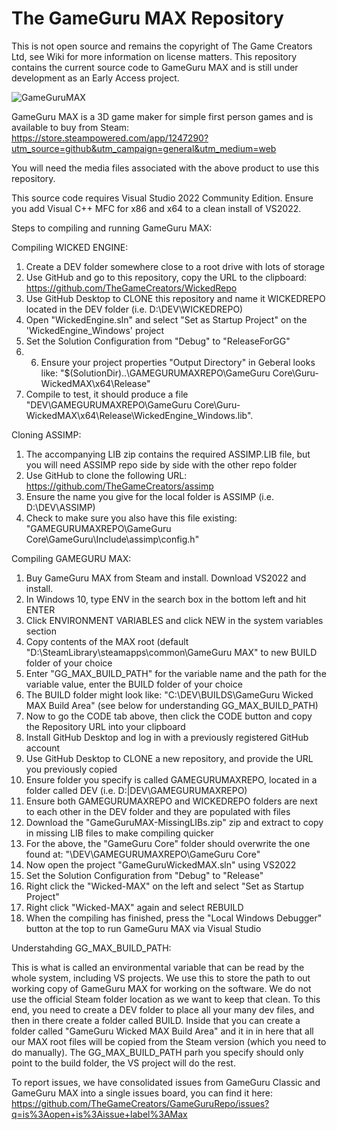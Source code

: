 # The GameGuru MAX Repository

This is not open source and remains the copyright of The Game Creators Ltd, see Wiki for more information on license matters. This repository contains the current source code to GameGuru MAX and is still under development as an Early Access project.

![GameGuruMAX](https://fstore.thegamecreators.com/VRQuest/TGCMisc/GitHubMAXREPO.jpg)

GameGuru MAX is a 3D game maker for simple first person games and is available to buy from Steam: https://store.steampowered.com/app/1247290?utm_source=github&utm_campaign=general&utm_medium=web

You will need the media files associated with the above product to use this repository.

This source code requires Visual Studio 2022 Community Edition. Ensure you add Visual C++ MFC for x86 and x64 to a clean install of VS2022.

Steps to compiling and running GameGuru MAX:

Compiling WICKED ENGINE:

1. Create a DEV folder somewhere close to a root drive with lots of storage
2. Use GitHub and go to this repository, copy the URL to the clipboard: https://github.com/TheGameCreators/WickedRepo
3. Use GitHub Desktop to CLONE this repository and name it WICKEDREPO located in the DEV folder (i.e. D:\DEV\WICKEDREPO)
4. Open "WickedEngine.sln" and select "Set as Startup Project" on the 'WickedEngine_Windows' project
5. Set the Solution Configuration from "Debug" to "ReleaseForGG"
6. 6. Ensure your project properties "Output Directory" in Geberal looks like: "$(SolutionDir)..\GAMEGURUMAXREPO\GameGuru Core\Guru-WickedMAX\x64\Release\"
7. Compile to test, it should produce a file "DEV\GAMEGURUMAXREPO\GameGuru Core\Guru-WickedMAX\x64\Release\WickedEngine_Windows.lib".

Cloning ASSIMP:

1. The accompanying LIB zip contains the required ASSIMP.LIB file, but you will need ASSIMP repo side by side with the other repo folder
2. Use GitHub to clone the following URL: https://github.com/TheGameCreators/assimp
3. Ensure the name you give for the local folder is ASSIMP (i.e. D:\DEV\ASSIMP)
4. Check to make sure you also have this file existing: "GAMEGURUMAXREPO\GameGuru Core\GameGuru\Include\assimp\config.h"

Compiling GAMEGURU MAX:

1. Buy GameGuru MAX from Steam and install. Download VS2022 and install.
2. In Windows 10, type ENV in the search box in the bottom left and hit ENTER
3. Click ENVIRONMENT VARIABLES and click NEW in the system variables section
4. Copy contents of the MAX root (default "D:\SteamLibrary\steamapps\common\GameGuru MAX" to new BUILD folder of your choice
5. Enter "GG_MAX_BUILD_PATH" for the variable name and the path for the variable value, enter the BUILD folder of your choice
6. The BUILD folder might look like: "C:\DEV\BUILDS\GameGuru Wicked MAX Build Area\" (see below for understanding GG_MAX_BUILD_PATH)
7. Now to go the CODE tab above, then click the CODE button and copy the Repository URL into your clipboard
8. Install GitHub Desktop and log in with a previously registered GitHub account
9. Use GitHub Desktop to CLONE a new repository, and provide the URL you previously copied
10. Ensure folder you specify is called GAMEGURUMAXREPO, located in a folder called DEV (i.e. D:|DEV\GAMEGURUMAXREPO)
11. Ensure both GAMEGURUMAXREPO and WICKEDREPO folders are next to each other in the DEV folder and they are populated with files
12. Download the "GameGuruMAX-MissingLIBs.zip" zip and extract to copy in missing LIB files to make compiling quicker
13. For the above, the "GameGuru Core" folder should overwrite the one found at: "\DEV\GAMEGURUMAXREPO\GameGuru Core"
14. Now open the project "GameGuruWickedMAX.sln" using VS2022
15. Set the Solution Configuration from "Debug" to "Release"
16. Right click the "Wicked-MAX" on the left and select "Set as Startup Project"
17. Right click "Wicked-MAX" again and select REBUILD
18. When the compiling has finished, press the "Local Windows Debugger" button at the top to run GameGuru MAX via Visual Studio

Understahding GG_MAX_BUILD_PATH:

This is what is called an environmental variable that can be read by the whole system, including VS projects. We use this to store the path to out working copy of GameGuru MAX for working on the software. We do not use the official Steam folder location as we want to keep that clean. To this end, you need to create a DEV folder to place all your many dev files, and then in there create a folder called BUILD. Inside that you can create a folder called "GameGuru Wicked MAX Build Area" and it in in here that all our MAX root files will be copied from the Steam version (which you need to do manually). The GG_MAX_BUILD_PATH parh you specify should only point to the build folder, the VS project will do the rest.

To report issues, we have consolidated issues from GameGuru Classic and GameGuru MAX into a single issues board, you can find it here: https://github.com/TheGameCreators/GameGuruRepo/issues?q=is%3Aopen+is%3Aissue+label%3AMax
